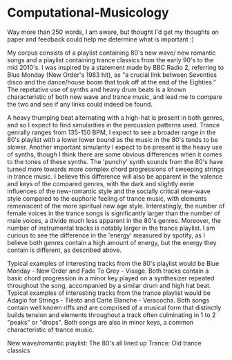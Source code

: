 # Computational-Musicology
Way more than 250 words, I am aware, but thought I'd get my thoughts on paper and feedback could help me determine what is important :)

My corpus consists of a playlist containing 80's new wave/ new romantic songs and a playlist containing trance classics from the early 90's to the mid 2010's. I was inspired by a statement made by BBC Radio 2, referring to Blue Monday (New Order's 1983 hit), as "a crucial link between Seventies disco and the dance/house boom that took off at the end of the Eighties." The repetative use of synths and heavy drum beats is a known characteristic of both new wave and trance music, and lead me to compare the two and see if any links could indeed be found.

A heavy thumping beat alternating with a high-hat is present in both genres, and so I expect to find simularities in the percussion patterns used. Trance genrally ranges from 135-150 BPM, I expect to see a broader range in the 80's playlist with a lower lower bound as the music in the 80's tends to be slower. 
Another important simularity I expect to be present is the heavy use of synths, though I think there are some obvious differences when it comes to the tones of these synths. The 'punchy' synth sounds from the 80's have turned more towards more complex chord progressions of sweeping strings in trance music. I believe this difference will also be apparent in the valence and keys of the compared genres, with the dark and slightly eerie influences of the new-romantic style and the socially critical new-wave style compared to the euphoric feeling of trance music, with elements remeniscent of the more spiritual new age style. 
Interestingly, the number of female voices in the trance songs is significantly larger than the number of male voices, a divide much less apparent in the 80's genres. Moreover, the number of instrumental tracks is notably larger in the trance playlist.
I am curious to see the difference in the 'energy' measured by spotify, as I believe both genres contain a high amount of energy, but the energy they contain is different, as described above.

Typical examples of interesting tracks from the 80's playlist would be Blue Monday - New Order and Fade To Grey - Visage. 
Both tracks contain a basic chord progression in a minor key played on a synthesizer repeated throughout the song, accompanied by a similar drum and high hat beat.
Typical examples of interesting tracks from the trance playlist would be Adagio for Strings - Tiësto and Carte Blanche - Veracocha. Both songs contain well known riffs and are comprised of a musical form that distinctly builds tension and elements throughout a track often culminating in 1 to 2 "peaks" or "drops". Both songs are also in minor keys, a common characteristic of trance music.


New wave/romantic playlist: The 80's all lined up
Trance: Old trance classics
